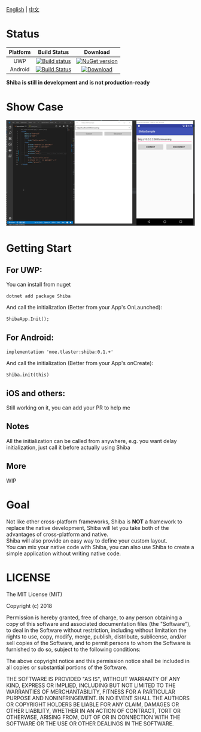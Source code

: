 [English](README.md) | [中文](README.zh.md)
# Status  
| Platform |  Build Status |  Download |
|:---:|:---:|:---:|
| UWP |[![Build status](https://github.com/ShibaJS/Shiba/workflows/UWP%20CI/badge.svg)](https://github.com/ShibaJS/Shiba/actions?workflow=UWP+CI) | [![NuGet version](https://badge.fury.io/nu/Shiba.svg)](https://badge.fury.io/nu/Shiba)|
| Android |[![Build Status](https://github.com/ShibaJS/Shiba/workflows/Android%20CI/badge.svg)](https://github.com/ShibaJS/Shiba/actions?workflow=Android+CI)|[![Download](https://api.bintray.com/packages/tlaster/Shiba/Shiba/images/download.svg)](https://bintray.com/tlaster/Shiba/Shiba/_latestVersion) |  

**Shiba is still in development and is not production-ready** 

# Show Case
![showcase](image/showcase.gif)

# Getting Start

## For UWP:
You can install from nuget
```
dotnet add package Shiba
```
And call the initialization (Better from your App's OnLaunched):  
```
ShibaApp.Init();
```

## For Android:
```
implementation 'moe.tlaster:shiba:0.1.+'
```
And call the initialization (Better from your App's onCreate):  
```
Shiba.init(this)
```

## iOS and others:
Still working on it, you can add your PR to help me

## Notes
All the initialization can be called from anywhere, e.g. you want delay initialization, just call it before actually using Shiba

## More
WIP

# Goal
Not like other cross-platform frameworks, Shiba is **NOT** a framework to replace the native development, Shiba will let you take both of the advantages of cross-platform and native.  
Shiba will also provide an easy way to define your custom layout.  
You can mix your native code with Shiba, you can also use Shiba to create a simple application without writing native code. 

# LICENSE
The MIT License (MIT)

Copyright (c) 2018

Permission is hereby granted, free of charge, to any person obtaining a copy of this software and associated documentation files (the "Software"), to deal in the Software without restriction, including without limitation the rights to use, copy, modify, merge, publish, distribute, sublicense, and/or sell copies of the Software, and to permit persons to whom the Software is furnished to do so, subject to the following conditions:

The above copyright notice and this permission notice shall be included in all copies or substantial portions of the Software.

THE SOFTWARE IS PROVIDED "AS IS", WITHOUT WARRANTY OF ANY KIND, EXPRESS OR IMPLIED, INCLUDING BUT NOT LIMITED TO THE WARRANTIES OF MERCHANTABILITY, FITNESS FOR A PARTICULAR PURPOSE AND NONINFRINGEMENT. IN NO EVENT SHALL THE AUTHORS OR COPYRIGHT HOLDERS BE LIABLE FOR ANY CLAIM, DAMAGES OR OTHER LIABILITY, WHETHER IN AN ACTION OF CONTRACT, TORT OR OTHERWISE, ARISING FROM, OUT OF OR IN CONNECTION WITH THE SOFTWARE OR THE USE OR OTHER DEALINGS IN THE SOFTWARE.
